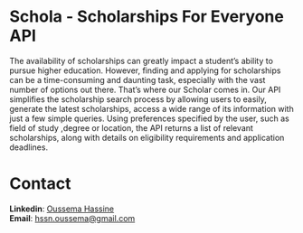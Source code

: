 # Schola - Scholarships For Everyone API 

The availability of scholarships can greatly impact a student’s ability to pursue higher education. However, finding and applying for scholarships can be a time-consuming and daunting
task, especially with the vast number of options out there. That’s where our Scholar comes in.
Our API simplifies the scholarship search process by allowing users to easily, generate the
latest scholarships, access a wide range of its information with just a few simple queries. Using
preferences specified by the user, such as field of study ,degree or location, the API returns
a list of relevant scholarships, along with details on eligibility requirements and application
deadlines.


# Contact
 <b>Linkedin</b>: [Oussema Hassine](https://www.linkedin.com/in/oussema-hassine/)
 <br/>
 <b>Email</b>: hssn.oussema@gmail.com

